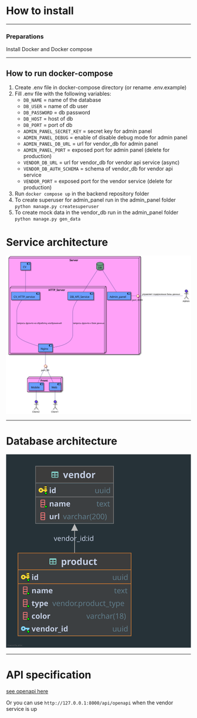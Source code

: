 # How to install

---

### Preparations

Install Docker and Docker compose

---

## How to run docker-compose

1. Create .env file in docker-compose directory (or rename .env.example)
2. Fill .env file with the following variables:
   - `DB_NAME` = name of the database
   - `DB_USER` = name of db user
   - `DB_PASSWORD` = db password
   - `DB_HOST` = host of db
   - `DB_PORT` = port of db
   - `ADMIN_PANEL_SECRET_KEY` = secret key for admin panel
   - `ADMIN_PANEL_DEBUG` = enable of disable debug mode for admin panel
   - `ADMIN_PANEL_DB_URL` = url for vendor_db for admin panel
   - `ADMIN_PANEL_PORT` = exposed port for admin panel (delete for production)
   - `VENDOR_DB_URL` = url for vendor_db for vendor api service (async)
   - `VENDOR_DB_AUTH_SCHEMA` = schema of vendor_db for vendor api service
   - `VENDOR_PORT` = exposed port for the vendor service (delete for production)
3. Run `docker compose up` in the backend repository folder
4. To create superuser for admin_panel run in the admin_panel folder
   `python manage.py createsuperuser`
5. To create mock data in the vendor_db run in the admin_panel folder
   `python manage.py gen_data`

# Service architecture

![Architecture](../diagrams/architecture.svg)

---

# Database architecture

![DB_architecture](./docs/product.svg)

---

# API specification

[see openapi here](./docs/openapi/api.md)

Or you can use `http://127.0.0.1:8000/api/openapi` when the vendor service is up
